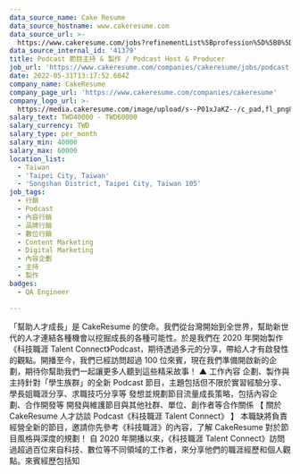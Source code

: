 ```yaml
---
data_source_name: Cake Resume
data_source_hostname: www.cakeresume.com
data_source_url: >-
  https://www.cakeresume.com/jobs?refinementList%5Bprofession%5D%5B0%5D=engineering_qa-engineer&refinementList%5Bsalary_type%5D=per_month&refinementList%5Bsalary_currency%5D=TWD&range%5Bsalary_range%5D%5Bmax%5D=600000
data_source_internal_id: '41379'
title: Podcast 節目主持 & 製作 / Podcast Host & Producer
job_url: 'https://www.cakeresume.com/companies/cakeresume/jobs/podcast-host-producer'
date: 2022-05-31T13:17:52.604Z
company_name: CakeResume
company_page_url: 'https://www.cakeresume.com/companies/cakeresume'
company_logo_url: >-
  https://media.cakeresume.com/image/upload/s--P01xJaKZ--/c_pad,fl_png8,h_200,w_200/v1586508643/page_2_logo_1468389599.png
salary_text: TWD40000 - TWD60000
salary_currency: TWD
salary_type: per_month
salary_min: 40000
salary_max: 60000
location_list:
  - Taiwan
  - 'Taipei City, Taiwan'
  - 'Songshan District, Taipei City, Taiwan 105'
job_tags:
  - 行銷
  - Podcast
  - 內容行銷
  - 品牌行銷
  - 數位行銷
  - Content Marketing
  - Digital Marketing
  - 內容企劃
  - 主持
  - 製作
badges:
  - QA Engineer

---
```


「幫助人才成長」是 CakeResume 的使命。我們從台灣開始到全世界，幫助新世代的人才連結各種機會以挖掘成長的各種可能性。於是我們在 2020 年開始製作《科技職涯 Talent Connect》Podcast，期待透過多元的分享，帶給人才有啟發性的觀點。開播至今，我們已經訪問超過 100 位來賓，現在我們準備開啟新的企劃，期待你幫助我們一起讓更多人聽到這些精采故事！ ▲ 工作內容 企劃、製作與主持針對「學生族群」的全新 Podcast 節目，主題包括但不限於實習經驗分享、學長姐職涯分享、求職技巧分享等 發想並規劃節目流量成長策略，包括內容企劃、合作開發等 開發與維護節目與其他社群、單位、創作者等合作關係 【 關於 CakeResume 人才訪談 Podcast《科技職涯 Talent Connect》 】 本職缺將負責經營全新的節目，邀請你先參考《科技職涯》的內容，了解 CakeResume 對於節目風格與深度的規劃！ 自 2020 年開播以來，《科技職涯 Talent Connect》訪問過超過百位來自科技、數位等不同領域的工作者，來分享他們的職涯經歷和個人觀點。來賓經歷包括知